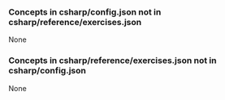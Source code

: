 
### Concepts in csharp/config.json not in csharp/reference/exercises.json

None

### Concepts in csharp/reference/exercises.json not in csharp/config.json

None
